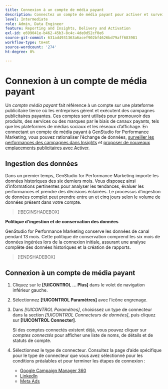 ```yaml
---
title: Connexion à un compte de média payant
description: Connectez un compte de média payant pour activer et surveiller vos publicités et médias avec Adobe GenStudio for Performance Marketing.
level: Intermediate
role: Admin, Data Engineer
feature: Reporting and Insights, Delivery and Activation
exl-id: e699041e-b462-45b3-8c4c-4de0d52cf0e6
source-git-commit: 631ad4931363a6acef902bf4626bd79aff683981
workflow-type: tm+mt
source-wordcount: '274'
ht-degree: 0%

---
```


# Connexion à un compte de média payant

Un _compte média payant_ fait référence à un compte sur une plateforme publicitaire tierce où les entreprises gèrent et exécutent des campagnes publicitaires payantes. Ces comptes sont utilisés pour promouvoir des produits, des services ou des marques par le biais de canaux payants, tels que les plateformes de médias sociaux et les réseaux d’affichage. En connectant un compte de média payant à GenStudio for Performance Marketing, vous pouvez rationaliser l’échange de données, [surveiller les performances des campagnes dans Insights](/help/user-guide/insights/overview.md) et [proposer de nouveaux emplacements publicitaires avec Activer](/help/user-guide/activation/overview.md).

## Ingestion des données

Dans un premier temps, GenStudio for Performance Marketing importe les données historiques des six derniers mois. Vous disposez ainsi d’informations pertinentes pour analyser les tendances, évaluer les performances et prendre des décisions éclairées. Le processus d’ingestion de données complet peut prendre entre un et cinq jours selon le volume de données présent dans votre compte.

>[!BEGINSHADEBOX]

**Politique d’ingestion et de conservation des données**

GenStudio for Performance Marketing conserve les données de canal pendant 13 mois. Cette politique de conservation comprend les six mois de données ingérées lors de la connexion initiale, assurant une analyse complète des données historiques et la création de rapports.

>[!ENDSHADEBOX]


## Connexion à un compte de média payant

1. Cliquez sur le **[!UICONTROL ... Plus]** dans le volet de navigation inférieur gauche.

1. Sélectionnez **[!UICONTROL Paramètres]** avec l’icône engrenage.

1. Dans _[!UICONTROL Paramètres]_, choisissez un type de connecteur dans la section _[!UICONTROL Connecteurs de données]_, puis cliquez sur **[!UICONTROL Connecter]**.

   Si des comptes connectés existent déjà, vous pouvez cliquer sur _comptes connectés_ pour afficher une liste de noms, de détails et de statuts de compte.

1. Sélectionnez le type de connecteur. Consultez la page d’aide spécifique pour le type de connecteur que vous avez sélectionné pour les conditions préalables et pour terminer les étapes de connexion :

   - [Google Campaign Manager 360](google-cm360.md)
   - [LinkedIn](linkedin-ads.md)
   - [Meta Ads](meta-ads.md)
